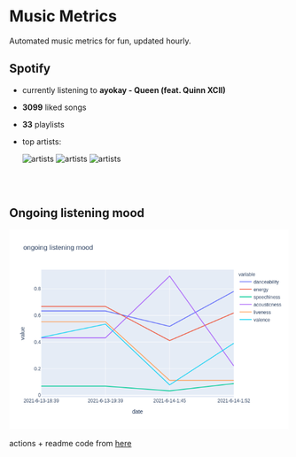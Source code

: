 # Music Metrics

Automated music metrics for fun, updated hourly.

## Spotify

- currently listening to **ayokay - Queen (feat. Quinn XCII)**

- **3099** liked songs
- **33** playlists

- top artists: 

    ![artists](https://i.scdn.co/image/ab6761610000f1780db925ebb68f5655f2c53e1e) ![artists](https://i.scdn.co/image/8bf432a5ebaa42ac0a13209ee2b627506d10b92b) ![artists](https://i.scdn.co/image/ab6761610000f178059b0c42483cc0958c1c2bc4)

<br></br>

<!-- ## Audio features for currently playing

![feature spread](figures/auto.png) -->

## Ongoing listening mood

![ongoing features](figures/timeseries.png)

actions + readme code from [here](https://github.com/gargakshit/gargakshit)
